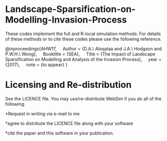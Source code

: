 # Landscape-Sparsification-on-Modelling-Invasion-Process

These codes implement the full and R-local simulation methods. For details of these methods or to cite these codes please use the following reference.

@inproceedings{AHW17,
    Author = {D.A.\ Aloqalaa and J.A.\ Hodgson and P.W.H.\ Wong},
    Booktitle = {SEA},
    Title = {The Impact of Landscape Sparsification on Modelling and Analysis of the Invasion Process},
    year = {2017},
    note = {to appear}
}
# Licensing and Re-distribution
See the LICENCE file. You may use/re-distribute WebSim if you do all of the following.

*Request in writing via e-mail to me

*agree to distribute the LICENCE file along with your software

*cite the paper and this software in your publication.
